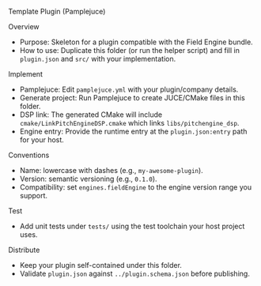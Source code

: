 Template Plugin (Pamplejuce)

Overview
- Purpose: Skeleton for a plugin compatible with the Field Engine bundle.
- How to use: Duplicate this folder (or run the helper script) and fill in `plugin.json` and `src/` with your implementation.

Implement
- Pamplejuce: Edit `pamplejuce.yml` with your plugin/company details.
- Generate project: Run Pamplejuce to create JUCE/CMake files in this folder.
- DSP link: The generated CMake will include `cmake/LinkPitchEngineDSP.cmake` which links `libs/pitchengine_dsp`.
- Engine entry: Provide the runtime entry at the `plugin.json:entry` path for your host.

Conventions
- Name: lowercase with dashes (e.g., `my-awesome-plugin`).
- Version: semantic versioning (e.g., `0.1.0`).
- Compatibility: set `engines.fieldEngine` to the engine version range you support.

Test
- Add unit tests under `tests/` using the test toolchain your host project uses.

Distribute
- Keep your plugin self-contained under this folder.
- Validate `plugin.json` against `../plugin.schema.json` before publishing.
